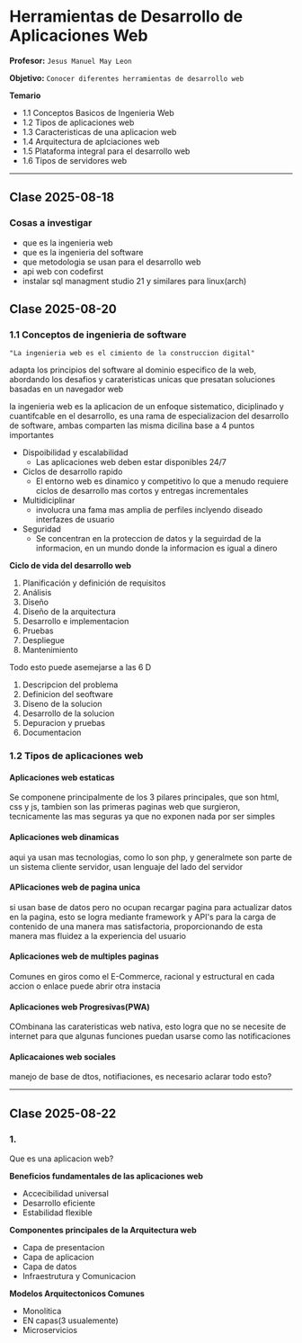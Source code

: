 # Herramientas de Desarrollo de Aplicaciones Web

**Profesor:** `Jesus Manuel May Leon`

**Objetivo:** `Conocer diferentes herramientas de desarrollo web`

**Temario**
- 1.1 Conceptos Basicos de Ingenieria Web
- 1.2 Tipos de aplicaciones web
- 1.3 Caracteristicas de una aplicacion web
- 1.4 Arquitectura de aplciaciones web
- 1.5 Plataforma integral para el desarrollo web
- 1.6 Tipos de servidores web

---

## Clase 2025-08-18

### Cosas a investigar
- que es la ingenieria web
- que es la ingenieria del software
- que metodologia se usan para el desarrollo web
- api web con codefirst
- instalar sql managment studio 21 y similares para linux(arch)


## Clase 2025-08-20

### 1.1 Conceptos de ingenieria de software

`"La ingenieria web es el cimiento de la construccion digital"`

adapta los principios del software al dominio especifico de la web, abordando los desafios y carateristicas unicas que presatan soluciones basadas en un navegador web

la ingenieria web es la aplicacion de un enfoque sistematico, diciplinado y cuantifcable en el desarrollo, es una rama de especializacion del desarrollo de software, ambas comparten las misma dicilina base a 4 puntos importantes

- Dispoibilidad y escalabilidad
	- Las aplicaciones web deben estar disponibles 24/7
- Ciclos de desarrollo rapido
	- El entorno web es dinamico y competitivo lo que a menudo requiere ciclos de desarrollo mas cortos y entregas incrementales
- Multidiciplinar
	- involucra una fama mas amplia de perfiles inclyendo diseado interfazes de usuario
- Seguridad
	- Se concentran en la proteccion de datos y la seguirdad de la informacion, en un mundo donde la informacion es igual a dinero

**Ciclo de vida del desarrollo web**

1. Planificación y definición de requisitos
2. Análisis
3. Diseño 
4. Diseño de la arquitectura 
5. Desarrollo e implementacion
6. Pruebas
7. Despliegue
8. Mantenimiento

Todo esto puede asemejarse a las 6 D
1. Descripcion del problema
2. Definicion del seoftware
3. Diseno de la solucion
4. Desarrollo de la solucion
5. Depuracion y pruebas
6. Documentacion

### 1.2 Tipos de aplicaciones web

#### Aplicaciones web estaticas

Se componene principalmente de los 3 pilares principales, que son html, css y js, tambien son las primeras paginas web que surgieron, tecnicamente las mas seguras ya que no exponen nada por ser simples

#### Aplicaciones web dinamicas

aqui ya usan mas tecnologias, como lo son php, y generalmete son parte de un sistema cliente servidor, usan lenguaje del lado del servidor

#### APlicaciones web de pagina unica

si usan base de datos pero no ocupan recargar pagina para actualizar datos en la pagina, esto se logra mediante framework y API's para la carga de contenido de una manera mas satisfactoria, proporcionando de esta manera mas fluidez a la experiencia del usuario

#### Aplicaciones web de multiples paginas
Comunes en giros como el E-Commerce, racional y estructural en cada accion o enlace puede abrir otra instacia 

#### Aplicaciones web Progresivas(PWA)
COmbinana las carateristicas web  nativa, esto logra que no se necesite de internet para que algunas funciones puedan usarse como las notificaciones 

#### Aplicacaiones web sociales
manejo de base de dtos, notifiaciones, es necesario aclarar todo esto?

---

## Clase 2025-08-22

### 1. 

Que es una aplicacion web?

**Beneficios fundamentales de las aplicaciones web**

- Accecibilidad universal
- Desarrollo eficiente
- Estabilidad flexible

**Componentes principales de la Arquitectura web**

- Capa de presentacion
- Capa de aplicacion
- Capa de datos
- Infraestrutura y Comunicacion

**Modelos Arquitectonicos Comunes**

- Monolitica
- EN capas(3 usualemente)
- Microservicios
